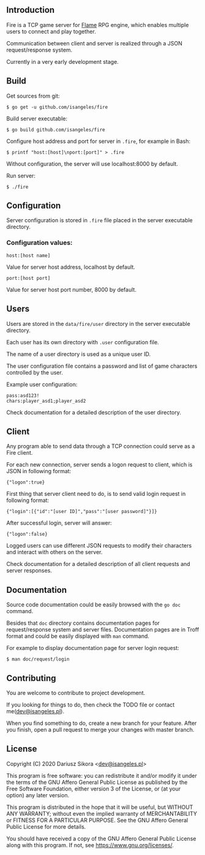## Introduction
Fire is a TCP game server for [Flame](https://github.com/Isangeles/flame) RPG engine, which enables multiple users
to connect and play together.

Communication between client and server is realized through a JSON request/response system.

Currently in a very early development stage.

## Build
Get sources from git:
```
$ go get -u github.com/isangeles/fire
```
Build server executable:
```
$ go build github.com/isangeles/fire
```
Configure host address and port for server in `.fire`, for example in Bash:
```
$ printf "host:[host]\nport:[port]" > .fire
```
Without configuration, the server will use localhost:8000 by default.

Run server:
```
$ ./fire
```

## Configuration
Server configuration is stored in `.fire` file placed in the server executable directory.

### Configuration values:
```
host:[host name]
```
Value for server host address, localhost by default.
```
port:[host port]
```
Value for server host port number, 8000 by default.

## Users
Users are stored in the `data/fire/user` directory in the server executable directory.

Each user has its own directory with `.user` configuration file.

The name of a user directory is used as a unique user ID.

The user configuration file contains a password and list of game characters controlled by the user.

Example user configuration:
```
pass:asd123!
chars:player_asd1;player_asd2
```
Check documentation for a detailed description of the user directory.

## Client
Any program able to send data through a TCP connection could serve as a Fire client.

For each new connection, server sends a logon request to client, which is JSON in following format:
```
{"logon":true}
```

First thing that server client need to do, is to send valid login request in following format:
```
{"login":[{"id":"[user ID]","pass":"[user password]"}]}
```

After successful login, server will answer:
```
{"logon":false}
```

Logged users can use different JSON requests to modify their characters and interact with others on the server.

Check documentation for a detailed description of all client requests and server responses.

## Documentation
Source code documentation could be easily browsed with the `go doc` command.

Besides that `doc` directory contains documentation pages for request/response system and server files.
Documentation pages are in Troff format and could be easily displayed with `man` command.

For example to display documentation page for server login request:
```
$ man doc/request/login
```

## Contributing
You are welcome to contribute to project development.

If you looking for things to do, then check the TODO file or contact me(dev@isangeles.pl).

When you find something to do, create a new branch for your feature.
After you finish, open a pull request to merge your changes with master branch.

## License
Copyright (C) 2020 Dariusz Sikora <<dev@isangeles.pl>>

This program is free software: you can redistribute it and/or modify
it under the terms of the GNU Affero General Public License as published by
the Free Software Foundation, either version 3 of the License, or
(at your option) any later version.

This program is distributed in the hope that it will be useful,
but WITHOUT ANY WARRANTY; without even the implied warranty of
MERCHANTABILITY or FITNESS FOR A PARTICULAR PURPOSE.  See the
GNU Affero General Public License for more details.

You should have received a copy of the GNU Affero General Public License
along with this program.  If not, see <https://www.gnu.org/licenses/>.
